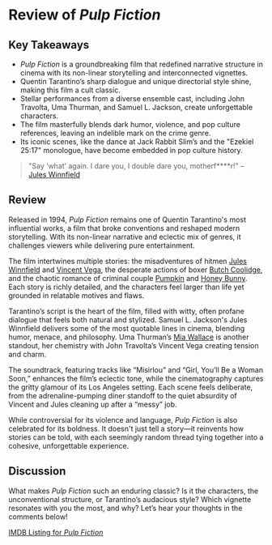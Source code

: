 # Review of *Pulp Fiction*

## Key Takeaways

- *Pulp Fiction* is a groundbreaking film that redefined narrative structure in cinema with its non-linear storytelling and interconnected vignettes.
- Quentin Tarantino’s sharp dialogue and unique directorial style shine, making this film a cult classic.
- Stellar performances from a diverse ensemble cast, including John Travolta, Uma Thurman, and Samuel L. Jackson, create unforgettable characters.
- The film masterfully blends dark humor, violence, and pop culture references, leaving an indelible mark on the crime genre.
- Its iconic scenes, like the dance at Jack Rabbit Slim’s and the "Ezekiel 25:17" monologue, have become embedded in pop culture history.

> "Say ‘what’ again. I dare you, I double dare you, motherf****r!" – [Jules Winnfield](https://en.wikipedia.org/wiki/Pulp_Fiction#Characters)

## Review

Released in 1994, *Pulp Fiction* remains one of Quentin Tarantino's most influential works, a film that broke conventions and reshaped modern storytelling. With its non-linear narrative and eclectic mix of genres, it challenges viewers while delivering pure entertainment.

The film intertwines multiple stories: the misadventures of hitmen [Jules Winnfield](https://en.wikipedia.org/wiki/Pulp_Fiction#Characters) and [Vincent Vega](https://en.wikipedia.org/wiki/Pulp_Fiction#Characters), the desperate actions of boxer [Butch Coolidge](https://en.wikipedia.org/wiki/Pulp_Fiction#Characters), and the chaotic romance of criminal couple [Pumpkin](https://en.wikipedia.org/wiki/Pulp_Fiction#Characters) and [Honey Bunny](https://en.wikipedia.org/wiki/Pulp_Fiction#Characters). Each story is richly detailed, and the characters feel larger than life yet grounded in relatable motives and flaws.

Tarantino’s script is the heart of the film, filled with witty, often profane dialogue that feels both natural and stylized. Samuel L. Jackson's Jules Winnfield delivers some of the most quotable lines in cinema, blending humor, menace, and philosophy. Uma Thurman’s [Mia Wallace](https://en.wikipedia.org/wiki/Pulp_Fiction#Characters) is another standout, her chemistry with John Travolta’s Vincent Vega creating tension and charm.

The soundtrack, featuring tracks like “Misirlou” and “Girl, You’ll Be a Woman Soon,” enhances the film’s eclectic tone, while the cinematography captures the gritty glamour of its Los Angeles setting. Each scene feels deliberate, from the adrenaline-pumping diner standoff to the quiet absurdity of Vincent and Jules cleaning up after a “messy” job.

While controversial for its violence and language, *Pulp Fiction* is also celebrated for its boldness. It doesn't just tell a story—it reinvents how stories can be told, with each seemingly random thread tying together into a cohesive, unforgettable experience.

## Discussion

What makes *Pulp Fiction* such an enduring classic? Is it the characters, the unconventional structure, or Tarantino’s audacious style? Which vignette resonates with you the most, and why? Let’s hear your thoughts in the comments below!

[IMDB Listing for *Pulp Fiction*](https://www.imdb.com/title/tt0110912/)